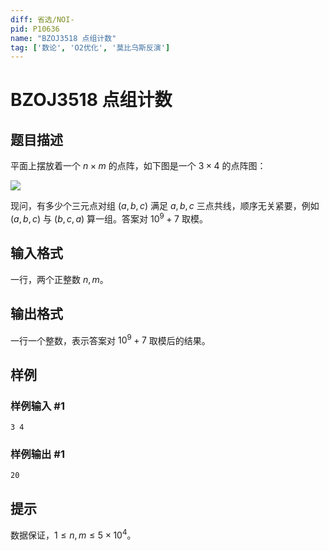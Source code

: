 ```yaml
---
diff: 省选/NOI-
pid: P10636
name: "BZOJ3518 点组计数"
tag: ['数论', 'O2优化', '莫比乌斯反演']
---
```

# BZOJ3518 点组计数
## 题目描述

平面上摆放着一个 $n\times m$ 的点阵，如下图是一个 $3\times 4$ 的点阵图：

![](https://cdn.luogu.com.cn/upload/image_hosting/6tq3jene.png)

现问，有多少个三元点对组 $(a,b,c)$ 满足 $a,b,c$ 三点共线，顺序无关紧要，例如 $(a,b,c)$ 与 $(b,c,a)$ 算一组。答案对 $10^9+7$ 取模。
## 输入格式

一行，两个正整数 $n,m$。
## 输出格式

一行一个整数，表示答案对 $10^9+7$ 取模后的结果。
## 样例

### 样例输入 #1
```
3 4
```
### 样例输出 #1
```
20
```
## 提示

数据保证，$1\leq n,m\leq 5\times 10^4$。
